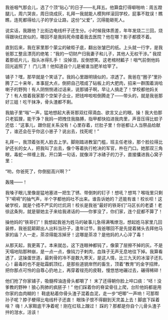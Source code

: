 我爸咽气那会儿，选了个顶“贴心”的日子——礼拜五。他算盘打得噼啪响：周五蹬腿儿，周六哭丧，周日烧成灰，礼拜一我就能人模狗样滚回学校，屁事不耽误！瞧瞧，连死都得给儿子的学业让路，这份“父爱”，沉得能砸死人。

说实话，我跟他？比街边电线杆子还生分。小时候我体质差，年年发烧二三回，烧得跟块红炭似的，哪回不是我妈死命搂着我去医院？他在哪？影子都摸不着。

直到后来，我在家里那个蒙尘的破柜子底，翻出张皱巴的纸。上头就一行字，是我爸那工整且漂亮的绝笔：“我的一切财产归我妻子和儿子，其他人无权干涉。”  我捏着那纸片儿，指头冰得扎手！ 没掉泪，反倒想笑。这老棺材瓤子！咽气前倒他妈回光返照了！ 门儿清！他知道自个儿是被谁当肥羊给宰了。

铺子？嘿，那早就是个笑话了。我妈心里跟明镜似的，凉透了。我爸在“圈子”里扑腾了二十来年，本事屁大点，倒把自己喂成了砧板上的大肥肉，招来一群围着淌哈喇子的野狗！有人阴恻恻递过话来，说那铺子啊，早让人搞走了！学校都他妈关了！有人借着我家那个空架子企业，把钱哗啦啦倒腾走了——带头的，就是我爸那好三姐！吃干抹净，骨头渣都不剩。

我脑子里“嗡”一声，猛地想起大表哥那双红得滴血、欲言又止的眼。操！我大伯那只老狐狸，能干净？我妈一把拽住我胳膊，指甲都快掐进我肉里，声音压得比蚊子还低：“这事儿，跟你屁关系没有！心里存着，烂肚子里！你爸都让人当祭品给献了，谁还会在乎你这小崽子？说出去，找死呢！”

礼拜一，我顶着张死人脸去上学。脚刚踏进教室门槛，班主任老徐，那个脸拉得比驴还长的女人，把我叫了出去，像个等着执行枪决的军官，杵在门口。她那双三角眼，毒蛇一样缠上我，开口第一句话，就像淬了冰碴子的刀子，直接攮进我心窝子里：

“哟，你爸死了，你倒挺高兴啊？”

轰隆——！

我嗓子眼儿里像是猛地塞进一把生了锈、带倒刺的钉子！想吼？想骂？喉咙里只剩下“嗬嗬”的抽气声，半个字都他妈吐不出来。谁告诉她的？还能有谁！校长呗！这破学校，就是个捂不严实的烂炕洞！校长是我爸“最好的铁哥们”马区长的老婆！老徐这条狗，就是替她主子来给我递话的——你爹没了，你们家，连个屁都不算了！

操他妈的“铁哥们”！我想起我爸为姓马的破事儿急得满嘴燎泡，想起姓马家里几回装修，我爸屁颠颠出人出料当孙子，逢年过节，我爸哪回不是先提着猪头去拜他马家的庙？人一走，茶凉得能冻掉牙！这哪是茶凉？是他妈的人心淬了毒！

从那天起，我更蔫了。本来就怂，这下连眼神都钝了，像蒙了层擦不掉的灰。不是天塌地陷那种崩，是一点一点，像钝刀子剌肉，血珠子无声无息地往下掉。我算看透了，这操蛋世道，最刺骨的冷不是数九寒天，是这人情，比三九天的冰溜子还扎心！最毒的也不是砒霜鹤顶红，是那些道貌岸然的畜生，顶着“教育”的金字招牌，把你那点可怜的自尊心扔地上，再穿着锃亮的皮鞋，慢悠悠地碾过去，碾得稀碎！

他们抢了你家铺子，吸髓榨油连骨头都嚼了！ 末了还得朝你脸上啐口痰：“呸！没爹教的野种！狼心狗肺的疯胚子！” 他们踩着你的脊梁骨往上爬，台阶他妈都是用你家的血肉糊的！ 鞋底粘着你骨头渣子混着血泥，走一步“吧唧”一声响！可那帮孙子呢？脖子梗得比电线杆子还直！ 眼珠子恨不得翻到天灵盖上去！脚底下踩着啥？ 嗨！人家鞋底干净着呢！刚在红毯上蹭过！ 踩的？那都是你自个儿骨头渣子拌的泔水，活该！